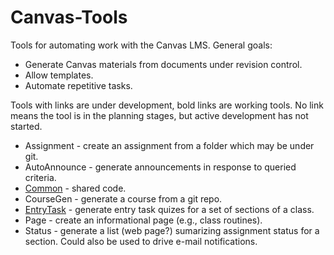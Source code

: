# Canvas-Tools

Tools for automating work with the Canvas LMS. General goals:

* Generate Canvas materials from documents under revision control.
* Allow templates.
* Automate repetitive tasks.

Tools with links are under development, bold links are working tools. No link means the tool is in the planning stages, but active development has not started.

* Assignment - create an assignment from a folder which may be under git.
* AutoAnnounce - generate announcements in response to queried criteria.
* [Common](https://github.com/DouglasUrner/Canvas-Tools/tree/master/Common) - shared code.
* CourseGen - generate a course from a git repo.
* [EntryTask](https://github.com/DouglasUrner/Canvas-Tools/tree/master/EntryTask) - generate entry task quizes for a set of sections of a class.
* Page - create an informational page (e.g., class routines).
* Status - generate a list (web page?) sumarizing assignment status for a section. Could also be used to drive e-mail notifications.
